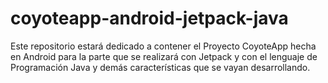 # coyoteapp-android-jetpack-java
Este repositorio estará dedicado a contener el Proyecto CoyoteApp hecha en Android para la parte que se realizará con Jetpack y con el lenguaje de Programación Java y demás características que se vayan desarrollando.
